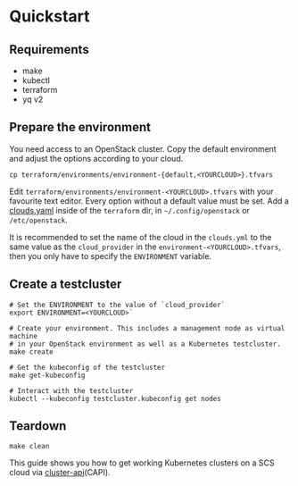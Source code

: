 # Quickstart

## Requirements

- make
- kubectl
- terraform
- yq v2

## Prepare the environment

You need access to an OpenStack cluster.
Copy the default environment and adjust the options according to your cloud.

```
cp terraform/environments/environment-{default,<YOURCLOUD>}.tfvars
```

Edit `terraform/environments/environment-<YOURCLOUD>.tfvars` with your favourite text editor. Every option without a default value must be set.
Add a [clouds.yaml](https://docs.openstack.org/python-openstackclient/latest/configuration/index.html#configuration-files) inside of the `terraform` dir, in `~/.config/openstack` or `/etc/openstack`.

It is recommended to set the name of the cloud in the `clouds.yml` to the same value as the `cloud_provider` in the `environment-<YOURCLOUD>.tfvars`, then you only have to specify the `ENVIRONMENT` variable.

## Create a testcluster

```
# Set the ENVIRONMENT to the value of `cloud_provider`
export ENVIRONMENT=<YOURCLOUD>`

# Create your environment. This includes a management node as virtual machine
# in your OpenStack environment as well as a Kubernetes testcluster.
make create

# Get the kubeconfig of the testcluster
make get-kubeconfig

# Interact with the testcluster
kubectl --kubeconfig testcluster.kubeconfig get nodes
```

## Teardown

```
make clean
```

This guide shows you how to get working Kubernetes clusters on a SCS cloud via [cluster-api](https://cluster-api.sigs.k8s.io/)(CAPI).
